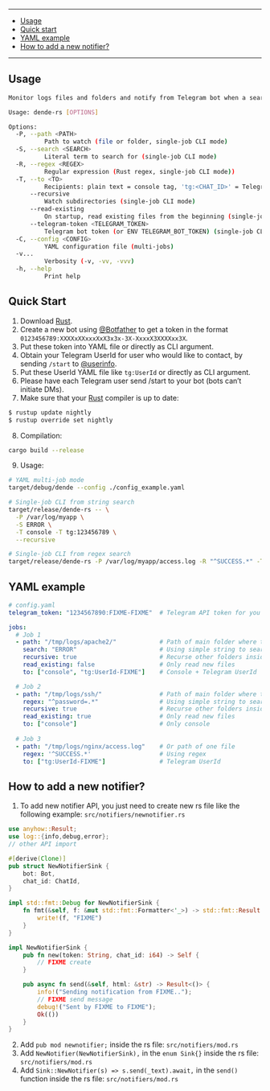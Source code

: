 <hr />

- [Usage](#usage)
- [Quick start](#quick-start)
- [YAML example](#yaml-example)
- [How to add a new notifier?](#how-to-add-a-new-notifier)

<hr />

## Usage

```bash
Monitor logs files and folders and notify from Telegram bot when a search or regex matches!

Usage: dende-rs [OPTIONS]

Options:
  -P, --path <PATH>
          Path to watch (file or folder, single-job CLI mode)
  -S, --search <SEARCH>
          Literal term to search for (single-job CLI mode)
  -R, --regex <REGEX>
          Regular expression (Rust regex, single-job CLI mode))
  -T, --to <TO>
          Recipients: plain text = console tag, 'tg:<CHAT_ID>' = Telegram (single-job CLI mode)
      --recursive
          Watch subdirectories (single-job CLI mode)
      --read-existing
          On startup, read existing files from the beginning (single-job CLI mode)
      --telegram-token <TELEGRAM_TOKEN>
          Telegram bot token (or ENV TELEGRAM_BOT_TOKEN) (single-job CLI mode) [env: TELEGRAM_BOT_TOKEN=]
  -C, --config <CONFIG>
          YAML configuration file (multi-jobs)
  -v...
          Verbosity (-v, -vv, -vvv)
  -h, --help
          Print help
```

## Quick Start

1. Download [Rust](https://www.rust-lang.org/tools/install).
2. Create a new bot using [@Botfather](https://core.telegram.org/bots/tutorial#obtain-your-bot-token) to get a token in the format `0123456789:XXXXxXXxxxXxX3x3x-3X-XxxxX3XXXXxx3X`.
3. Put these token into YAML file or directly as CLI argument.
4. Obtain your Telegram UserId for user who would like to contact, by sending `/start` to [@userinfo](https://telegram.me/userinfobot).
5. Put these UserId YAML file like `tg:UserId` or directly as CLI argument.
6. Please have each Telegram user send /start to your bot (bots can’t initiate DMs).
7. Make sure that your [Rust](https://www.rust-lang.org/tools/install) compiler is up to date:

```bash
$ rustup update nightly
$ rustup override set nightly
```

8. Compilation:

```bash
cargo build --release
```

9. Usage:

```bash
# YAML multi-job mode
target/debug/dende --config ./config_example.yaml

# Single-job CLI from string search
target/release/dende-rs -- \
  -P /var/log/myapp \
  -S ERROR \
  -T console -T tg:123456789 \
  --recursive

# Single-job CLI from regex search
target/release/dende-rs -P /var/log/myapp/access.log -R "^SUCCESS.*" -T tg:123456789
```

## YAML example

```yaml
# config.yaml
telegram_token: "1234567890:FIXME-FIXME"  # Telegram API token for you bot

jobs:
  # Job 1
  - path: "/tmp/logs/apache2/"            # Path of main folder where to search
    search: "ERROR"                       # Using simple string to search
    recursive: true                       # Recurse other folders inside the main folder
    read_existing: false                  # Only read new files
    to: ["console", "tg:UserId-FIXME"]    # Console + Telegram UserId

  # Job 2
  - path: "/tmp/logs/ssh/"                # Path of main folder where to search
    regex: "^password=.*"                 # Using simple string to search
    recursive: true                       # Recurse other folders inside the main folder
    read_existing: true                   # Only read new files
    to: ["console"]                       # Only console 
  
  # Job 3
  - path: "/tmp/logs/nginx/access.log"    # Or path of one file
    regex: '^SUCCESS.*'                   # Using regex
    to: ["tg:UserId-FIXME"]               # Telegram UserId
```

## How to add a new notifier?

1. To add new notifier API, you just need to create new rs file like the following example: `src/notifiers/newnotifier.rs`

```rust
use anyhow::Result;
use log::{info,debug,error};
// other API import

#[derive(Clone)]
pub struct NewNotifierSink {
    bot: Bot,
    chat_id: ChatId,
}

impl std::fmt::Debug for NewNotifierSink {
    fn fmt(&self, f: &mut std::fmt::Formatter<'_>) -> std::fmt::Result {
        write!(f, "FIXME")
    }
}

impl NewNotifierSink {
    pub fn new(token: String, chat_id: i64) -> Self {
        // FIXME create 
    }

    pub async fn send(&self, html: &str) -> Result<()> {
        info!("Sending notification from FIXME..");
        // FIXME send message
        debug!("Sent by FIXME to FIXME");
        Ok(())
    }
}
```

2. Add `pub mod newnotifier;` inside the rs file: `src/notifiers/mod.rs`
3. Add `NewNotifier(NewNotifierSink),` in the `enum Sink{}` inside the rs file: `src/notifiers/mod.rs`
4. Add `Sink::NewNotifier(s) => s.send(_text).await,` in the `send()` function inside the rs file: `src/notifiers/mod.rs`